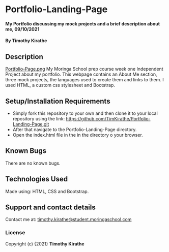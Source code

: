 # Portfolio-Landing-Page
#### My Portfolio discussing my mock projects and a brief description about me, 09/10/2021
#### By **Timothy Kirathe**
## Description
[Portfolio-Page.png](https://postimg.cc/WDwgfhxq)
My Moringa School prep course week one Independent Project about my portfolio. This webpage contains an About Me section, three mock projects, the languages used to create them and links to them. I used HTML, a custom css stylesheet and Bootstrap.
## Setup/Installation Requirements
- Simply fork this repository to your own and then clone it to your local repository using the link: https://github.com/TimKirathe/Portfolio-Landing-Page.git
- After that navigate to the Portfolio-Landing-Page directory.
- Open the index.html file in the in the directory o your browser.
## Known Bugs
There are no known bugs.
## Technologies Used
Made using: HTML, CSS and Bootstrap.
## Support and contact details
Contact me at: timothy.kirathe@student.moringaschool.com
### License
Copyright (c) {2021} **Timothy Kirathe**
